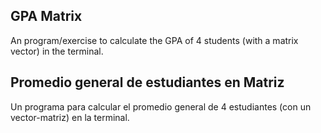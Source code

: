 ## GPA Matrix

An program/exercise to calculate the GPA of 4 students (with a matrix vector) in the terminal.


## Promedio general de estudiantes en Matriz

Un programa para calcular el promedio general de 4 estudiantes (con un vector-matriz) en la terminal.
